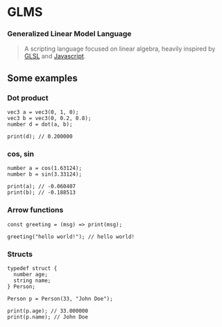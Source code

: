 # GLMS
### Generalized Linear Model Language
> A scripting language focused on linear algebra, heavily inspired by [GLSL](https://en.wikipedia.org/wiki/OpenGL_Shading_Language)
> and [Javascript](https://en.wikipedia.org/wiki/JavaScript).

## Some examples

### Dot product
```
vec3 a = vec3(0, 1, 0);
vec3 b = vec3(0, 0.2, 0.8);
number d = dot(a, b);

print(d); // 0.200000
```

### cos, sin
```
number a = cos(1.63124);
number b = sin(3.33124);

print(a); // -0.060407
print(b); // -0.188513
```

### Arrow functions
```
const greeting = (msg) => print(msg);

greeting("hello world!"); // hello world!
```

### Structs
```
typedef struct {
  number age;
  string name;
} Person;

Person p = Person(33, "John Doe");

print(p.age); // 33.000000
print(p.name); // John Doe
```
